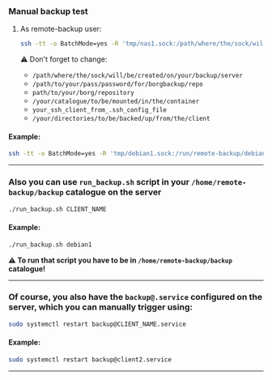 ### Manual backup test

1. As remote-backup user:
    ```bash
    ssh -tt -o BatchMode=yes -R 'tmp/nas1.sock:/path/where/the/sock/will/be/created/on/your/backup/serwer' your_ssh_client_from_.ssh_config_file "sudo -E /usr/local/bin/docker run --rm -e BORG_PASSCOMMAND='pass show /path/to/your/pass/password/for/borgbackup/repo' -v /your/catalogue/to/be/mounted/in/the/container:/data:ro -v /tmp:/tmp:rw --user root nas borg --rsh=\"sh -c 'exec socat STDIO UNIX-CONNECT:/tmp/nas1.sock'\" create --progress ssh://dummy/path/to/your/borg/repository::backup-$(date '+%Y-%m-%d_%H:%M') /your/directories/to/be/backed/up/from/the/client"
    ```

    ⚠️ Don't forget to change:
    - `/path/where/the/sock/will/be/created/on/your/backup/server`
    - `/path/to/your/pass/password/for/borgbackup/repo`
    - `path/to/your/borg/repository`
    - `/your/catalogue/to/be/mounted/in/the/container`
    - `your_ssh_client_from_.ssh_config_file`
    - `/your/directories/to/be/backed/up/from/the/client`

#### Example:
```bash
ssh -tt -o BatchMode=yes -R 'tmp/debian1.sock:/run/remote-backup/debian1.sock' debian1 "sudo -E docker run --rm -e BORG_PASSCOMMAND='pass show repositories/borg/debian' -v /home:/data:ro -v /tmp:/tmp:rw --user root debian borg --rsh=\"sh -c 'exec socat STDIO UNIX-CONNECT:/tmp/debian1.sock'\" create --progress ssh://dummy/mnt/backup/debian1::backup-$(date '+%Y-%m-%d_%H:%M') /data/borg/test"
```

---

### **Also you can use `run_backup.sh` script in your `/home/remote-backup/backup` catalogue on the server**
```bash
./run_backup.sh CLIENT_NAME
```

#### Example:
```bash
./run_backup.sh debian1
```
**⚠️ To run that script you have to be in `/home/remote-backup/backup` catalogue!**

---

### **Of course, you also have the `backup@.service` configured on the server, which you can manually trigger using:**
```bash
sudo systemctl restart backup@CLIENT_NAME.service
```

#### Example:  
```bash
sudo systemctl restart backup@client2.service
```

---